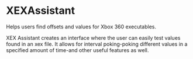 XEXAssistant
============

Helps users find offsets and values for Xbox 360 executables. 

XEX Assistant creates an interface where the user can easily test values found in an xex file. It allows for interval poking-poking different values in a specified amount of time-and other useful features as well.
